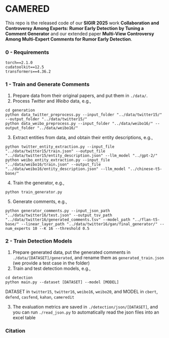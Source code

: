 # CAMERED
This repo is the released code of our **SIGIR 2025** work **Collaboration and Controversy Among Experts: Rumor Early Detection by Tuning a Comment Generator** and our extended paper **Multi-View Controversy Among Multi-Expert Comments for Rumor Early Detection**.


### 0 - Requirements

```
torch==2.1.0
cudatoolkit==12.5
transformers==4.36.2
```

### 1 - Train and Generate Comments

1. Prepare data from their original papers, and put them in `./data/`.
2. Process _Twitter_ and _Weibo_ data, e.g.,
```shell
cd generation
python data_twitter_preprocess.py --input_folder "../data/twitter15/" --output_folder "../data/twitter15/"
python data_weibo_preprocess.py --input_folder "../data/weibo16/" --output_folder "../data/weibo16/"
```
3. Extract entities from data, and obtain their entity descriptions, e.g.,
```shell
python twitter_entity_extraction.py --input_file "../data/twitter15/train.json" --output_file "../data/twitter15/entity_description.json" --llm_model "../gpt-2/"
python weibo_entity_extraction.py --input_file "../data/weibo16/train.json" --output_file "../data/weibo16/entity_description.json" --llm_model "../chinese-t5-base/"
```
4. Train the generator, e.g.,
```shell
python train_generator.py
```
5. Generate comments, e.g.,
```shell
python generator_comments.py --input_json_path "../data/twitter16/test.json" --output_tsv_path "../data/twitter16/generated_comments.tsv" --model_path "../flan-t5-base/" --linear_layer_path "../data/twitter16/gan/final_generator/" --num_experts 10 --K 16 --threshold 0.5
```

### 2 - Train Detection Models

1. Prepare generated data, put the generated comments in `./data/[DATASET]/generated`, and rename them as `generated_train.json` (we provide a test case in the folder)
2. Train and test detection models, e.g.,
```shell
cd detection
python main.py --dataset [DATASET] --model [MODEL]
```
DATASET in `twitter15`, `twitter16`, `weibo16`, `weibo20`, and MODEL in `cbert`, `defend`, `casfend`, `kahan`, `cameredit`

3. The evaluation metrics are saved in `./detection/json/[DATASET]`, and you can run `./read_json.py` to automatically read the json files into an excel table


### Citation
```

```
